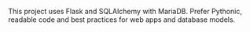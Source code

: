 <!-- Use this file to provide workspace-specific custom instructions to Copilot. For more details, visit https://code.visualstudio.com/docs/copilot/copilot-customization#_use-a-githubcopilotinstructionsmd-file -->

This project uses Flask and SQLAlchemy with MariaDB. Prefer Pythonic, readable code and best practices for web apps and database models.
